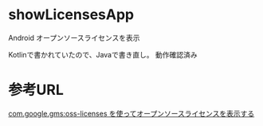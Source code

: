 # showLicensesApp
Android オープンソースライセンスを表示

Kotlinで書かれていたので、Javaで書き直し。
動作確認済み

# 参考URL
[com.google.gms:oss-licenses を使ってオープンソースライセンスを表示する](https://qiita.com/sho5nn/items/f63ebd7ccc0c86d98e4b)
